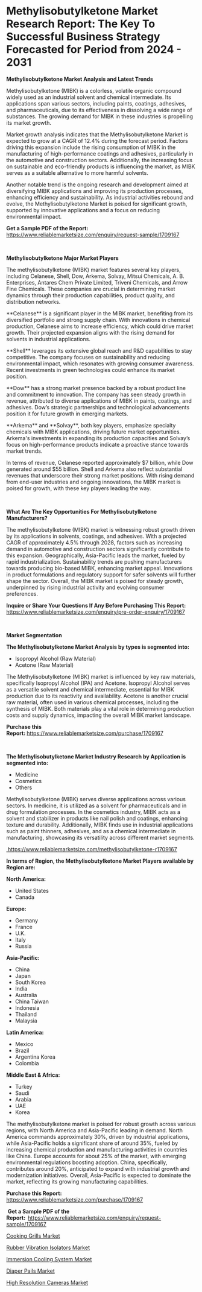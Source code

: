 <p><h1>Methylisobutylketone Market Research Report: The Key To Successful Business Strategy Forecasted for Period from 2024 - 2031</h1></p><p><strong>Methylisobutylketone Market Analysis and Latest Trends</strong></p>
<p><p>Methylisobutylketone (MIBK) is a colorless, volatile organic compound widely used as an industrial solvent and chemical intermediate. Its applications span various sectors, including paints, coatings, adhesives, and pharmaceuticals, due to its effectiveness in dissolving a wide range of substances. The growing demand for MIBK in these industries is propelling its market growth. </p><p>Market growth analysis indicates that the Methylisobutylketone Market is expected to grow at a CAGR of 12.4% during the forecast period. Factors driving this expansion include the rising consumption of MIBK in the manufacturing of high-performance coatings and adhesives, particularly in the automotive and construction sectors. Additionally, the increasing focus on sustainable and eco-friendly products is influencing the market, as MIBK serves as a suitable alternative to more harmful solvents.</p><p>Another notable trend is the ongoing research and development aimed at diversifying MIBK applications and improving its production processes, enhancing efficiency and sustainability. As industrial activities rebound and evolve, the Methylisobutylketone Market is poised for significant growth, supported by innovative applications and a focus on reducing environmental impact.</p></p>
<p><strong>Get a Sample PDF of the Report:&nbsp;</strong> <a href="https://www.reliablemarketsize.com/enquiry/request-sample/1709167?utm_campaign=1790&utm_medium=2&utm_source=Github&utm_content=ia&utm_term=21102024&utm_id=methylisobutylketone">https://www.reliablemarketsize.com/enquiry/request-sample/1709167</a></p>
<p>&nbsp;</p>
<p><strong>Methylisobutylketone Major Market Players</strong></p>
<p><p>The methylisobutylketone (MIBK) market features several key players, including Celanese, Shell, Dow, Arkema, Solvay, Mitsui Chemicals, A. B. Enterprises, Antares Chem Private Limited, Triveni Chemicals, and Arrow Fine Chemicals. These companies are crucial in determining market dynamics through their production capabilities, product quality, and distribution networks.</p><p>**Celanese** is a significant player in the MIBK market, benefiting from its diversified portfolio and strong supply chain. With innovations in chemical production, Celanese aims to increase efficiency, which could drive market growth. Their projected expansion aligns with the rising demand for solvents in industrial applications.</p><p>**Shell** leverages its extensive global reach and R&D capabilities to stay competitive. The company focuses on sustainability and reducing environmental impact, which resonates with growing consumer awareness. Recent investments in green technologies could enhance its market position.</p><p>**Dow** has a strong market presence backed by a robust product line and commitment to innovation. The company has seen steady growth in revenue, attributed to diverse applications of MIBK in paints, coatings, and adhesives. Dow’s strategic partnerships and technological advancements position it for future growth in emerging markets.</p><p>**Arkema** and **Solvay**, both key players, emphasize specialty chemicals with MIBK applications, driving future market opportunities. Arkema's investments in expanding its production capacities and Solvay’s focus on high-performance products indicate a proactive stance towards market trends.</p><p>In terms of revenue, Celanese reported approximately $7 billion, while Dow generated around $55 billion. Shell and Arkema also reflect substantial revenues that underscore their strong market positions. With rising demand from end-user industries and ongoing innovations, the MIBK market is poised for growth, with these key players leading the way.</p></p>
<p>&nbsp;</p>
<p><strong>What Are The Key Opportunities For Methylisobutylketone Manufacturers?</strong></p>
<p><p>The methylisobutylketone (MIBK) market is witnessing robust growth driven by its applications in solvents, coatings, and adhesives. With a projected CAGR of approximately 4.5% through 2028, factors such as increasing demand in automotive and construction sectors significantly contribute to this expansion. Geographically, Asia-Pacific leads the market, fueled by rapid industrialization. Sustainability trends are pushing manufacturers towards producing bio-based MIBK, enhancing market appeal. Innovations in product formulations and regulatory support for safer solvents will further shape the sector. Overall, the MIBK market is poised for steady growth, underpinned by rising industrial activity and evolving consumer preferences.</p></p>
<p><strong>Inquire or Share Your Questions If Any Before Purchasing This Report:</strong> <a href="https://www.reliablemarketsize.com/enquiry/pre-order-enquiry/1709167?utm_campaign=1790&utm_medium=2&utm_source=Github&utm_content=ia&utm_term=21102024&utm_id=methylisobutylketone">https://www.reliablemarketsize.com/enquiry/pre-order-enquiry/1709167</a></p>
<p>&nbsp;</p>
<p><strong>Market Segmentation</strong></p>
<p><strong>The Methylisobutylketone Market Analysis by types is segmented into:</strong></p>
<p><ul><li>Isopropyl Alcohol (Raw Material)</li><li>Acetone (Raw Material)</li></ul></p>
<p><p>The Methylisobutylketone (MIBK) market is influenced by key raw materials, specifically Isopropyl Alcohol (IPA) and Acetone. Isopropyl Alcohol serves as a versatile solvent and chemical intermediate, essential for MIBK production due to its reactivity and availability. Acetone is another crucial raw material, often used in various chemical processes, including the synthesis of MIBK. Both materials play a vital role in determining production costs and supply dynamics, impacting the overall MIBK market landscape.</p></p>
<p><strong>Purchase this Report:&nbsp;</strong><a href="https://www.reliablemarketsize.com/purchase/1709167?utm_campaign=1790&utm_medium=2&utm_source=Github&utm_content=ia&utm_term=21102024&utm_id=methylisobutylketone">https://www.reliablemarketsize.com/purchase/1709167</a></p>
<p>&nbsp;</p>
<p><strong>The Methylisobutylketone Market Industry Research by Application is segmented into:</strong></p>
<p><ul><li>Medicine</li><li>Cosmetics</li><li>Others</li></ul></p>
<p><p>Methylisobutylketone (MIBK) serves diverse applications across various sectors. In medicine, it is utilized as a solvent for pharmaceuticals and in drug formulation processes. In the cosmetics industry, MIBK acts as a solvent and stabilizer in products like nail polish and coatings, enhancing texture and durability. Additionally, MIBK finds use in industrial applications such as paint thinners, adhesives, and as a chemical intermediate in manufacturing, showcasing its versatility across different market segments.</p></p>
<p><a href="https://www.reliablemarketsize.com/methylisobutylketone-r1709167?utm_campaign=1790&utm_medium=2&utm_source=Github&utm_content=ia&utm_term=21102024&utm_id=methylisobutylketone">&nbsp;https://www.reliablemarketsize.com/methylisobutylketone-r1709167</a></p>
<p><strong>In terms of Region, the Methylisobutylketone Market Players available by Region are:</strong></p>
<p>
    <p> <strong> North America: </strong>
        <ul>
            <li>United States</li>
            <li>Canada</li>
        </ul>
        </p> 
    <p> <strong> Europe: </strong>
        <ul>
            <li>Germany</li>
            <li>France</li>
            <li>U.K.</li>
            <li>Italy</li>
            <li>Russia</li>
        </ul>
        </p> 
    <p> <strong> Asia-Pacific: </strong>
        <ul>
            <li>China</li>
            <li>Japan</li>
            <li>South Korea</li>
            <li>India</li>
            <li>Australia</li>
            <li>China Taiwan</li>
            <li>Indonesia</li>
            <li>Thailand</li>
            <li>Malaysia</li>
        </ul>
        </p> 
    <p> <strong> Latin America: </strong>
        <ul>
            <li>Mexico</li>
            <li>Brazil</li>
            <li>Argentina Korea</li>
            <li>Colombia</li>
        </ul>
        </p> 
    <p> <strong> Middle East & Africa: </strong>
        <ul>
            <li>Turkey</li>
            <li>Saudi</li>
            <li>Arabia</li>
            <li>UAE</li>
            <li>Korea</li>
        </ul>
    </p>
    </p>
<p><p>The methylisobutylketone market is poised for robust growth across various regions, with North America and Asia-Pacific leading in demand. North America commands approximately 30%, driven by industrial applications, while Asia-Pacific holds a significant share of around 35%, fueled by increasing chemical production and manufacturing activities in countries like China. Europe accounts for about 25% of the market, with emerging environmental regulations boosting adoption. China, specifically, contributes around 20%, anticipated to expand with industrial growth and modernization initiatives. Overall, Asia-Pacific is expected to dominate the market, reflecting its growing manufacturing capabilities.</p></p>
<p><strong>Purchase this Report: </strong><a href="https://www.reliablemarketsize.com/purchase/1709167?utm_campaign=1790&utm_medium=2&utm_source=Github&utm_content=ia&utm_term=21102024&utm_id=methylisobutylketone">https://www.reliablemarketsize.com/purchase/1709167</a></p>
<p>&nbsp;<strong>Get a Sample PDF of the Report:&nbsp;&nbsp;</strong><a href="https://www.reliablemarketsize.com/enquiry/request-sample/1709167?utm_campaign=1790&utm_medium=2&utm_source=Github&utm_content=ia&utm_term=21102024&utm_id=methylisobutylketone">https://www.reliablemarketsize.com/enquiry/request-sample/1709167</a></p>
<p><strong></strong></p>
<p><p><a href="https://www.linkedin.com/pulse/cooking-grills-industry-insights-report-analyzing-market-ngfyf?utm_campaign=1790&utm_medium=2&utm_source=Github&utm_content=ia&utm_term=21102024&utm_id=methylisobutylketone">Cooking Grills Market</a></p><p><a href="https://issuu.com/reportprime-2/docs/rubber-vibration-isolators-market-s_6a65449cd19b52?utm_campaign=1790&utm_medium=2&utm_source=Github&utm_content=ia&utm_term=21102024&utm_id=methylisobutylketone">Rubber Vibration Isolators Market</a></p><p><a href="https://issuu.com/reportprime-2/docs/immersion-cooling-system-market-siz_86f76883f9fc0b?utm_campaign=1790&utm_medium=2&utm_source=Github&utm_content=ia&utm_term=21102024&utm_id=methylisobutylketone">Immersion Cooling System Market</a></p><p><a href="https://www.linkedin.com/pulse/diaper-pails-market-drivers-challenges-forecast-2024-2031-mkt-nova-pmnyf?utm_campaign=1790&utm_medium=2&utm_source=Github&utm_content=ia&utm_term=21102024&utm_id=methylisobutylketone">Diaper Pails Market</a></p><p><a href="https://www.linkedin.com/pulse/high-resolution-cameras-market-drivers-challenges-forecast-i2c3f?utm_campaign=1790&utm_medium=2&utm_source=Github&utm_content=ia&utm_term=21102024&utm_id=methylisobutylketone">High Resolution Cameras Market</a></p></p>